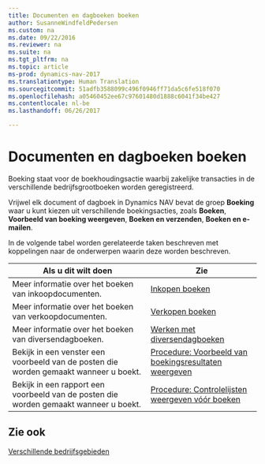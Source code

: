 ```yaml
---
title: Documenten en dagboeken boeken
author: SusanneWindfeldPedersen
ms.custom: na
ms.date: 09/22/2016
ms.reviewer: na
ms.suite: na
ms.tgt_pltfrm: na
ms.topic: article
ms-prod: dynamics-nav-2017
ms.translationtype: Human Translation
ms.sourcegitcommit: 51adfb3588099c496f0946ff71da5c6fe518f070
ms.openlocfilehash: a05460452ee67c97601480d1888c6041f34be427
ms.contentlocale: nl-be
ms.lasthandoff: 06/26/2017

---
```

    
# <a name="post-documents-and-journals"></a>Documenten en dagboeken boeken
Boeking staat voor de boekhoudingsactie waarbij zakelijke transacties in de verschillende bedrijfsgrootboeken worden geregistreerd.

Vrijwel elk document of dagboek in Dynamics NAV bevat de groep **Boeking** waar u kunt kiezen uit verschillende boekingsacties, zoals **Boeken**, **Voorbeeld van boeking weergeven**, **Boeken en verzenden**, **Boeken en e-mailen**.

In de volgende tabel worden gerelateerde taken beschreven met koppelingen naar de onderwerpen waarin deze worden beschreven.

|Als u dit wilt doen   |Zie   |
|-----|------| 
|Meer informatie over het boeken van inkoopdocumenten.|[Inkopen boeken](ui-post-purchases.md)| 
|Meer informatie over het boeken van verkoopdocumenten.|[Verkopen boeken](ui-post-sales.md)|
|Meer informatie over het boeken van diversendagboeken.|[Werken met diversendagboeken](ui-work-general-journals.md)|
|Bekijk in een venster een voorbeeld van de posten die worden gemaakt wanneer u boekt.|[Procedure: Voorbeeld van boekingsresultaten weergeven](ui-how-preview-post-results.md)|
|Bekijk in een rapport een voorbeeld van de posten die worden gemaakt wanneer u boekt.|[Procedure: Controlelijsten weergeven vóór boeken](ui-how-view-test-reports-posting.md)|

## <a name="see-also"></a>Zie ook
[Verschillende bedrijfsgebieden](ui-across-business-areas.md)


